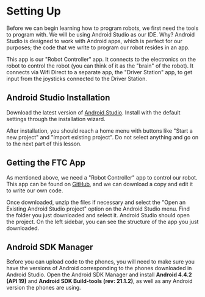 # Setting Up

Before we can begin learning how to program robots, we first need the tools to program with. We will be using Android Studio as our IDE. Why? Android Studio is designed to work with Android apps, which is perfect for our purposes; the code that we write to program our robot resides in an app.

This app is our "Robot Controller" app. It connects to the electronics on the robot to control the robot (you can think of it as the "brain" of the robot). It connects via Wifi Direct to a separate app, the "Driver Station" app, to get input from the joysticks connected to the Driver Station.

## Android Studio Installation

Download the latest version of [Android Studio](https://developer.android.com/studio/). Install with the default settings through the installation wizard.

After installation, you should reach a home menu with buttons like "Start a new project" and "Import existing project". Do not select anything and go on to the next part of this lesson.

## Getting the FTC App

As mentioned above, we need a "Robot Controller" app to control our robot. This app can be found on [GitHub](https://github.com/ftctechnh/ftc_app), and we can download a copy and edit it to write our own code.

Once downloaded, unzip the files if necessary and select the "Open an Existing Android Studio project" option on the Android Studio menu. Find the folder you just downloaded and select it. Android Studio should open the project. On the left sidebar, you can see the structure of the app you just downloaded.

## Android SDK Manager

Before you can upload code to the phones, you will need to make sure you have the versions of Android corresponding to the phones downloaded in Android Studio. Open the Android SDK Manager and install __Android 4.4.2 (API 19)__ and __Android SDK Build-tools (rev: 21.1.2)__, as well as any Android version the phones are using.
